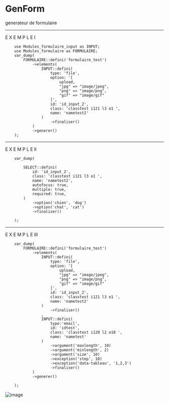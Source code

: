 # GenForm
generateur de formulaire

----------------------
E X E M P L E I

        use Modules_formulaire_input as INPUT;
        use Modules_formulaire as FORMULAIRE;
        var_dump(
            FORMULAIRE::defini('formulaire_test')
                ->elements(
                    INPUT::defini(
                        type: 'file',
                        option: '[
                            upload,
                            "jpg" => "image/jpeg",
                            "png" => "image/png",
                            "gif" => "image/gif"
                        ]',
                        id: 'id_input_2',
                        class: 'classtest i121 l3 o1 ',
                        name: 'nametest2'
                    )
                        ->finaliser()
                )
                ->generer()
        );
----------------------
E X E M P L E II

        var_dump(

            SELECT::defini(
                id: 'id_input_2',
                class: 'classtest i121 l3 o1 ',
                name: 'nametest2',
                autofocus: true,
                multiple: true,
                required: true,
            )
                ->option('chien', 'dog')
                ->option('chat', 'cat')
                ->finaliser()

        );

----------------------
E X E M P L E III

        var_dump(
            FORMULAIRE::defini('formulaire_test')
                ->elements(
                    INPUT::defini(
                        type: 'file',
                        option: '[
                            upload,
                            "jpg" => "image/jpeg",
                            "png" => "image/png",
                            "gif" => "image/gif"
                        ]',
                        id: 'id_input_2',
                        class: 'classtest i121 l3 o1 ',
                        name: 'nametest2'
                    )
                        ->finaliser()
                    ,
                    INPUT::defini(
                        type:'email',
                        id: 'idtest',
                        class: 'classtest i120 l2 o18 ',
                        name: 'nametest'
                    )
                        ->argument('maxlength', 10)
                        ->argument('minlength', 2)
                        ->argument('size', 10)
                        ->exception('step', 10)
                        ->exception('data-tableau', '1,2,3')
                        ->finaliser()
                )
                ->generer()

        );



![image](https://user-images.githubusercontent.com/9467611/182428360-05864f90-f9f8-4797-a251-d100db134410.png)

